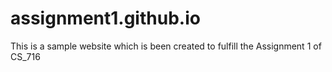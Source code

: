 # assignment1.github.io

<p>This is a sample website which is been created to fulfill the Assignment 1 of CS_716</p>
